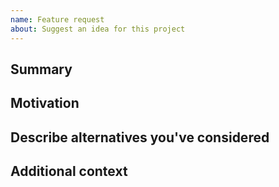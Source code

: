 ```yaml
---
name: Feature request
about: Suggest an idea for this project
---
```


<!--

Have you read the Code of Conduct? By filing an Issue, you are expected to comply with it, including treating everyone with respect: https://github.com/iTjuana/itj-library/blob/main/code_of_conduct.md

-->

## Summary

<!-- One paragraph explanation of the feature. -->

## Motivation

<!-- Why are we doing this? What use cases does it support? What is the expected outcome? -->

## Describe alternatives you've considered

<!-- A clear and concise description of the alternative solutions you've considered. -->

## Additional context

<!-- Add any other context or screenshots about the feature request here. -->
